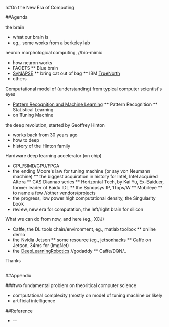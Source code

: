 h#On the New Era of Computing

##Agenda

the brain
* what our brain is
* eg., some works from a berkeley lab

neuron morphological computing, //bio-mimic
* how neuron works
* FACETS
** Blue brain
* [SyNAPSE](https://en.wikipedia.org/wiki/SyNAPSE)
** bring cat out of bag
** IBM [TrueNorth](http://www.research.ibm.com/articles/brain-chip.shtml)
* others

Computational model of (understanding) from typical computer scientist's eyes
* [Pattern Recognition and Machine Learning](http://research.microsoft.com/en-us/um/people/cmbishop/prml/)
** Pattern Recognition
** Statistical Learning
* on Tuning Machine

the deep revolution, started by Geoffrey Hinton
* works back from 30 years ago
* how to deep
* history of the Hinton family

Hardware deep learning accelerator (on chip)
* CPU/SIMD/GPU/FPGA
* the ending Moore's law for tuning machine (or say von Neumann machine)
** the biggest acquiration in history for Intel, Intel acquired Altera
** CAS Diannao series
** Horizontal Tech, by Kai Yu, Ex-Baiduer, former leader of Baidu IDL
** the Synopsys IP, 1Tops/W
** Mobileye
** to name a few //other vendors/projects
* the progress, low power high computational density, the Singularity book
* review, new era for computation, the left/right brain for silicon

What we can do from now, and here (eg., XCJ)
* Caffe, the DL tools chain/environment, eg., matlab toolbox
** online demo
* the Nvidia Jetson
** some resource (eg., [jetsonhacks](jetsonhacks.com)
** Caffe on Jetson, 34ms for (ImgNet)
* the [DeepLearningRobotics](https://github.com/NirViaje/DeepLearningRobotics/new/master) //godaddy
** Caffe/DQN/..

Thanks

##

##Appendix

###two fundamental problem on theoritical computer science

* computational complexity (mostly on model of tuning machine or likely
* artificial intelligence

##Reference

* --

